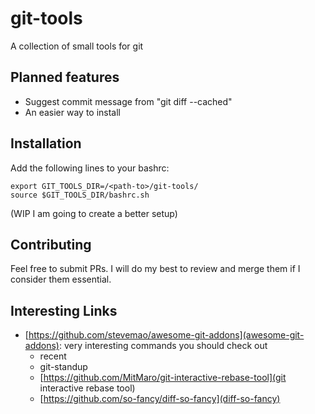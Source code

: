 # git-tools
A collection of small tools for git

## Planned features
- Suggest commit message from "git diff --cached"
- An easier way to install

## Installation

Add the following lines to your bashrc:
```
export GIT_TOOLS_DIR=/<path-to>/git-tools/
source $GIT_TOOLS_DIR/bashrc.sh
```
(WIP I am going to create a better setup)

## Contributing

Feel free to submit PRs. I will do my best to review and merge them if I consider them essential.

## Interesting Links

* [https://github.com/stevemao/awesome-git-addons](awesome-git-addons): very interesting commands you should check out
    * recent
    * git-standup
    * [https://github.com/MitMaro/git-interactive-rebase-tool](git interactive rebase tool)
    * [https://github.com/so-fancy/diff-so-fancy](diff-so-fancy)